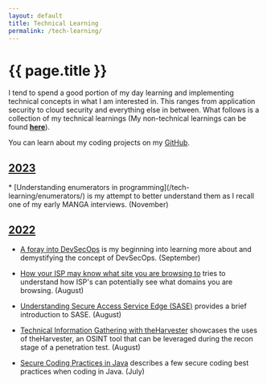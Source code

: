 ```yaml
---
layout: default
title: Technical Learning
permalink: /tech-learning/
---
```


# {{ page.title }}

I tend to spend a good portion of my day learning and implementing technical concepts in what I am interested in. This ranges from application security to cloud security and everything else in between. What follows is a collection of my technical learnings (My non-technical learnings can be found [**here**](/non-tech-learning/)).  

You can learn about my coding projects on my [GitHub](https://github.com/tmendonca28).

<h2 id="y2023" style="text-decoration: underline;">2023</h2>
* [Understanding enumerators in programming](/tech-learning/enumerators/) is my attempt to better understand them as I recall one of my early MANGA interviews. (November)

<h2 id="y2022" style="text-decoration: underline;">2022</h2>

* [A foray into DevSecOps](/tech-learning/devsecops-101/) is my beginning into learning more about and demystifying the concept of DevSecOps. (September)

* [How your ISP may know what site you are browsing to](/tech-learning/isp-info-gathering/) tries to understand how ISP's can potentially see what domains you are browsing. (August)

* [Understanding Secure Access Service Edge (SASE)](/tech-learning/sase-101/) provides a brief introduction to SASE. (August)

* [Technical Information Gathering with theHarvester](/tech-learning/tech-info-gathering-theharvester/) showcases the uses of theHarvester, an OSINT tool that can be leveraged during the recon stage of a penetration test. (August)

* [Secure Coding Practices in Java](/tech-learning/sec-coding-java/) describes a few secure coding best practices when coding in Java. (July)
